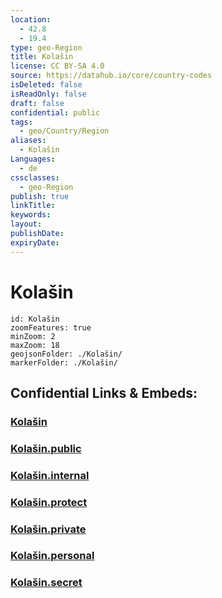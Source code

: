 ```yaml
---
location:
  - 42.8
  - 19.4
type: geo-Region
title: Kolašin
license: CC BY-SA 4.0
source: https://datahub.io/core/country-codes
isDeleted: false
isReadOnly: false
draft: false
confidential: public
tags:
  - geo/Country/Region
aliases:
  - Kolašin
Languages:
  - de
cssclasses:
  - geo-Region
publish: true
linkTitle:
keywords:
layout:
publishDate:
expiryDate:
---
```


# Kolašin

```leaflet
id: Kolašin
zoomFeatures: true 
minZoom: 2 
maxZoom: 18
geojsonFolder: ./Kolašin/
markerFolder: ./Kolašin/
```


## Confidential Links & Embeds: 

### [Kolašin](/_Standards/Earth/Continent/Europe/Europe~South/Montenegro/Municipalities~Montenegro/Kolašin.md) 

### [Kolašin.public](/_public/Earth/Continent/Europe/Europe~South/Montenegro/Municipalities~Montenegro/Kolašin.public.md) 

### [Kolašin.internal](/_internal/Earth/Continent/Europe/Europe~South/Montenegro/Municipalities~Montenegro/Kolašin.internal.md) 

### [Kolašin.protect](/_protect/Earth/Continent/Europe/Europe~South/Montenegro/Municipalities~Montenegro/Kolašin.protect.md) 

### [Kolašin.private](/_private/Earth/Continent/Europe/Europe~South/Montenegro/Municipalities~Montenegro/Kolašin.private.md) 

### [Kolašin.personal](/_personal/Earth/Continent/Europe/Europe~South/Montenegro/Municipalities~Montenegro/Kolašin.personal.md) 

### [Kolašin.secret](/_secret/Earth/Continent/Europe/Europe~South/Montenegro/Municipalities~Montenegro/Kolašin.secret.md)

